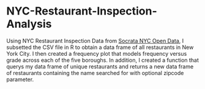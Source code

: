 # NYC-Restaurant-Inspection-Analysis

Using NYC Restaurant Inspection Data from [Socrata NYC Open Data](https://nycopendata.socrata.com/Health/DOHMH-New-York-City-Restaurant-Inspection-Results/xx67-kt59),
I subsetted the CSV file in R to obtain a data frame of all restaurants in New York City. I then created a frequency plot that models frequency versus grade across each of the five boroughs. In addition, I created a function that querys my data frame of unique restaurants and returns a new data frame of restaurants containing the name searched for with optional zipcode parameter.

